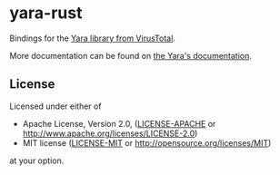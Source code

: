 # yara-rust

Bindings for the [Yara library from VirusTotal](https://github.com/VirusTotal/yara).

More documentation can be found on [the Yara's documentation](https://yara.readthedocs.io/en/v3.7.0/index.html).

## License

Licensed under either of

 * Apache License, Version 2.0, ([LICENSE-APACHE](LICENSE-APACHE) or http://www.apache.org/licenses/LICENSE-2.0)
 * MIT license ([LICENSE-MIT](LICENSE-MIT) or http://opensource.org/licenses/MIT)

at your option.
